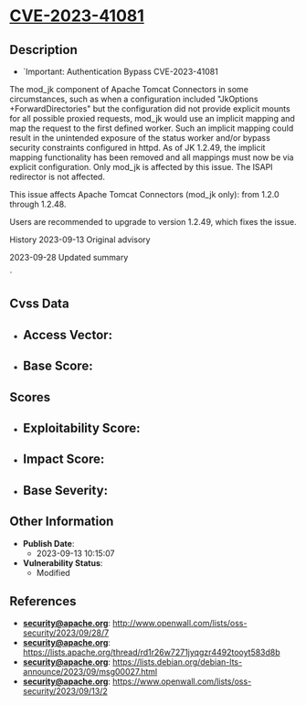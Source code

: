 
# [CVE-2023-41081](http://www.openwall.com/lists/oss-security/2023/09/28/7)

## Description

- `Important: Authentication Bypass CVE-2023-41081

The mod_jk component of Apache Tomcat Connectors in some circumstances, such as when a configuration included "JkOptions +ForwardDirectories" but the configuration did not       provide explicit mounts for all possible proxied requests, mod_jk would       use an implicit mapping and map the request to the first defined worker. Such an implicit mapping could result in the unintended exposure of the status worker and/or bypass security constraints configured in httpd. As of JK 1.2.49, the implicit mapping functionality has been removed and all mappings must now be via explicit configuration. Only mod_jk is affected by this issue. The ISAPI redirector is not affected.

This issue affects Apache Tomcat Connectors (mod_jk only): from 1.2.0 through 1.2.48.

Users are recommended to upgrade to version 1.2.49, which fixes the issue.

History
2023-09-13 Original advisory

2023-09-28 Updated summary

`

## Cvss Data

- **Access Vector**:
  - 
- **Base Score**:
  - 

## Scores

- **Exploitability Score**:
  - 
- **Impact Score**:
  - 
- **Base Severity**:
  - 

## Other Information

- **Publish Date**:
  - 2023-09-13 10:15:07
- **Vulnerability Status**:
  - Modified

## References

- **security@apache.org**: http://www.openwall.com/lists/oss-security/2023/09/28/7
- **security@apache.org**: https://lists.apache.org/thread/rd1r26w7271jyqgzr4492tooyt583d8b
- **security@apache.org**: https://lists.debian.org/debian-lts-announce/2023/09/msg00027.html
- **security@apache.org**: https://www.openwall.com/lists/oss-security/2023/09/13/2
